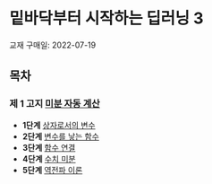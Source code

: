 # 밑바닥부터 시작하는 딥러닝 3
교재 구매일: 2022-07-19

## 목차
### **제 1 고지** [미분 자동 계산](./%EC%A0%9C%201%EA%B3%A0%EC%A7%80/%EB%AF%B8%EB%B6%84%20%EC%9E%90%EB%8F%99%20%EA%B3%84%EC%82%B0.md)
* **1단계** [상자로서의 변수](./%EC%A0%9C%201%EA%B3%A0%EC%A7%80/%EB%AF%B8%EB%B6%84%20%EC%9E%90%EB%8F%99%20%EA%B3%84%EC%82%B0.md/#1-단계-상자로서의-변수)
* **2단계** [변수를 낳는 함수](./%EC%A0%9C%201%EA%B3%A0%EC%A7%80/%EB%AF%B8%EB%B6%84%20%EC%9E%90%EB%8F%99%20%EA%B3%84%EC%82%B0.md/#2-단계-변수를-낳는-함수)
* **3단계** [함수 연결](./%EC%A0%9C%201%EA%B3%A0%EC%A7%80/%EB%AF%B8%EB%B6%84%20%EC%9E%90%EB%8F%99%20%EA%B3%84%EC%82%B0.md/#3-단계-함수-연결)
* **4단계** [수치 미분](./%EC%A0%9C%201%EA%B3%A0%EC%A7%80/%EB%AF%B8%EB%B6%84%20%EC%9E%90%EB%8F%99%20%EA%B3%84%EC%82%B0.md/#4-단계-수치-미분)
* **5단계** [역전파 이론](./%EC%A0%9C%201%EA%B3%A0%EC%A7%80/%EB%AF%B8%EB%B6%84%20%EC%9E%90%EB%8F%99%20%EA%B3%84%EC%82%B0.md/#5-단계-역전파-이론)